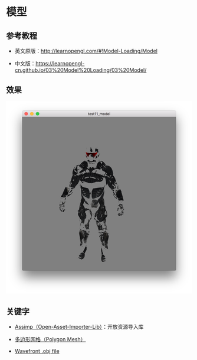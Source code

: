 # 模型

## 参考教程

- 英文原版：http://learnopengl.com/#!Model-Loading/Model

- 中文版：https://learnopengl-cn.github.io/03%20Model%20Loading/03%20Model/

## 效果

![](../../../../README/test11_model.png)

## 关键字

- [Assimp（Open-Asset-Importer-Lib）](http://assimp.org/)：开放资源导入库

- [多边形网格（Polygon Mesh）](https://en.wikipedia.org/wiki/Polygon_mesh)

- [Wavefront .obj file](https://en.wikipedia.org/wiki/Wavefront_.obj_file)
